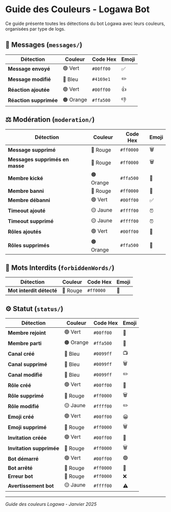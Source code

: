 # Guide des Couleurs - Logawa Bot

Ce guide présente toutes les détections du bot Logawa avec leurs couleurs, organisées par type de logs.

## 📝 Messages (`messages/`)

| Détection | Couleur | Code Hex | Emoji |
|-----------|---------|----------|-------|
| **Message envoyé** | 🟢 Vert | `#00ff00` | ✅ |
| **Message modifié** | 🔵 Bleu | `#4169e1` | ✏️ |
| **Réaction ajoutée** | 🟢 Vert | `#00ff00` | 👍 |
| **Réaction supprimée** | 🟠 Orange | `#ffa500` | 👎 |

## ⚖️ Modération (`moderation/`)

| Détection | Couleur | Code Hex | Emoji |
|-----------|---------|----------|-------|
| **Message supprimé** | 🔴 Rouge | `#ff0000` | 🗑️ |
| **Messages supprimés en masse** | 🔴 Rouge | `#ff0000` | 🗑️ |
| **Membre kické** | 🟠 Orange | `#ffa500` | 👢 |
| **Membre banni** | 🔴 Rouge | `#ff0000` | 🚫 |
| **Membre débanni** | 🟢 Vert | `#00ff00` | ✅ |
| **Timeout ajouté** | 🟡 Jaune | `#ffff00` | ⏰ |
| **Timeout supprimé** | 🟡 Jaune | `#ffff00` | ⏰ |
| **Rôles ajoutés** | 🟢 Vert | `#00ff00` | 👑 |
| **Rôles supprimés** | 🟠 Orange | `#ffa500` | 👑 |

## 🚫 Mots Interdits (`forbiddenWords/`)

| Détection | Couleur | Code Hex | Emoji |
|-----------|---------|----------|-------|
| **Mot interdit détecté** | 🔴 Rouge | `#ff0000` | 🚫 |

## ⚙️ Statut (`status/`)

| Détection | Couleur | Code Hex | Emoji |
|-----------|---------|----------|-------|
| **Membre rejoint** | 🟢 Vert | `#00ff00` | 👋 |
| **Membre parti** | 🟠 Orange | `#ffa500` | 👋 |
| **Canal créé** | 🔵 Bleu | `#0099ff` | 📺 |
| **Canal supprimé** | 🔵 Bleu | `#0099ff` | 🗑️ |
| **Canal modifié** | 🔵 Bleu | `#0099ff` | ✏️ |
| **Rôle créé** | 🟢 Vert | `#00ff00` | 👑 |
| **Rôle supprimé** | 🔴 Rouge | `#ff0000` | 🗑️ |
| **Rôle modifié** | 🟡 Jaune | `#ffff00` | ✏️ |
| **Emoji créé** | 🟢 Vert | `#00ff00` | 😀 |
| **Emoji supprimé** | 🔴 Rouge | `#ff0000` | 🗑️ |
| **Invitation créée** | 🟢 Vert | `#00ff00` | 📨 |
| **Invitation supprimée** | 🔴 Rouge | `#ff0000` | 🗑️ |
| **Bot démarré** | 🟢 Vert | `#00ff00` | 🟢 |
| **Bot arrêté** | 🔴 Rouge | `#ff0000` | 🔴 |
| **Erreur bot** | 🔴 Rouge | `#ff0000` | ❌ |
| **Avertissement bot** | 🟡 Jaune | `#ffff00` | ⚠️ |

---

*Guide des couleurs Logawa - Janvier 2025* 